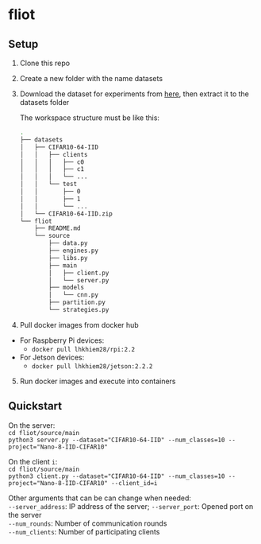 # fliot

## Setup

1. Clone this repo
2. Create a new folder with the name datasets
3. Download the dataset for experiments from [here](https://drive.google.com/drive/folders/1JqMeujxMVhY7eQD-JqGDRGvuERlHl8n6?usp=sharing), then extract it to the datasets folder

    The workspace structure must be like this: 
    ```bash
    .
    ├── datasets
    │   ├── CIFAR10-64-IID
    │   │   ├── clients
    │   │   │   ├── c0
    │   │   │   ├── c1
    │   │   │   └── ...
    │   │   └── test
    │   │       ├── 0
    │   │       ├── 1
    │   │       └── ...
    │   └── CIFAR10-64-IID.zip
    └── fliot
        ├── README.md
        └── source
            ├── data.py
            ├── engines.py
            ├── libs.py
            ├── main
            │   ├── client.py
            │   └── server.py
            ├── models
            │   └── cnn.py
            ├── partition.py
            └── strategies.py
    ```

4. Pull docker images from docker hub
- For Raspberry Pi devices:
    - `docker pull lhkhiem28/rpi:2.2`
- For Jetson devices:
    - `docker pull lhkhiem28/jetson:2.2.2`
5. Run docker images and execute into containers

## Quickstart

On the server:</br>
`cd fliot/source/main`</br>
`python3 server.py --dataset="CIFAR10-64-IID" --num_classes=10 --project="Nano-8-IID-CIFAR10"`

On the client `i`:</br>
`cd fliot/source/main`</br>
`python3 client.py --dataset="CIFAR10-64-IID" --num_classes=10 --project="Nano-8-IID-CIFAR10" --client_id=i`

Other arguments that can be can change when needed:</br>
`--server_address`: IP address of the server; `--server_port`: Opened port on the server</br>
`--num_rounds`: Number of communication rounds</br>
`--num_clients`: Number of participating clients</br>